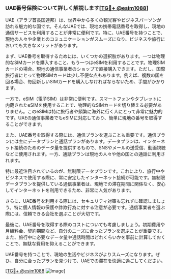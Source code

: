 ### UAE番号保険について詳しく解説します[[TG💪+ @esim1088](https://t.me/s/esim1088)]

UAE（アラブ首長国連邦）は、世界中から多くの観光客やビジネスパーソンが訪れる魅力的な国です。そんなUAEでは、現地の携帯電話番号を取得し、現地の通信サービスを利用することが非常に便利です。特に、UAE番号を持つことで、現地の人々や企業とのコミュニケーションがスムーズになり、ビジネスや旅行においても大きなメリットがあります。

まず、UAE番号を取得するためには、いくつかの選択肢があります。一つは物理的なSIMカードを購入すること、もう一つはeSIMを利用することです。物理SIMカードの場合、現地の通信事業者のショップで直接購入できます。ただし、国際旅行者にとって物理SIMカードは少し不便な点もあります。例えば、複数の国を回る場合、毎回新しいSIMカードを購入しなければならないため、手間がかかります。

一方で、eSIM（電子SIM）は非常に便利です。スマートフォンやタブレットに内蔵されたeSIMを使用することで、物理的なSIMカードを切り替える必要がありません。このeSIMは特に旅行者や頻繁に海外に行く人にとって非常に魅力的です。UAEの通信事業者でもeSIMに対応しており、簡単に現地の番号を取得することができます。

また、UAE番号を取得する際には、通信プランを選ぶことも重要です。通信プランには主にデータプランと通話プランがあります。データプランは、インターネット接続のためのデータ量を提供するもので、SNSやメールの送受信、動画視聴などに使用されます。一方、通話プランは現地の人々や他の国との通話に利用されます。

特に最近注目されているのが、無制限データプランです。これにより、旅行中やビジネスで使用する際に、常に安定したインターネット接続が可能です。無制限データプランを提供している通信事業者は、現地での滞在期間に関係なく、安心してインターネットを利用できるため、非常に人気があります。

さらに、UAE番号を利用する際には、セキュリティ対策も忘れずに確認しましょう。特に個人情報の保護や詐欺行為に対する注意が必要です。通信事業者を選ぶ際には、信頼できる会社を選ぶことが大切です。

最後に、UAE番号を取得する際のコストについても考慮しましょう。初期費用や月額料金、契約期間など、自分のニーズに合ったプランを選ぶことが重要です。また、旅行中に必要なデータ量や通話時間はどれくらいかを事前に計算しておくことで、無駄な費用を抑えることができます。

UAE番号を持つことで、現地の生活やビジネスがよりスムーズになります。ぜひ、自分に合ったプランを見つけて、UAEでの滞在を快適に過ごしてください。

[[TG💪+ @esim1088](https://t.me/s/esim1088) ![Image](https://i.postimg.cc/Y0z9fWf4/image.png)]